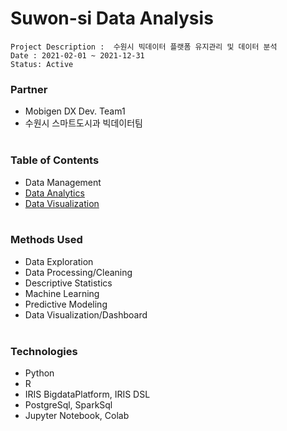 # Suwon-si Data Analysis
~~~
Project Description :  수원시 빅데이터 플랫폼 유지관리 및 데이터 분석
Date : 2021-02-01 ~ 2021-12-31
Status: Active
~~~
### Partner
* Mobigen DX Dev. Team1
* 수원시 스마트도시과 빅데이터팀 </br></br>

### Table of Contents
* Data Management
* [Data Analytics](link)
* [Data Visualization](https://github.com/juunho/Suwon-2021/tree/main/Data%20Visualization) </br></br>

### Methods Used
* Data Exploration
* Data Processing/Cleaning
* Descriptive Statistics
* Machine Learning
* Predictive Modeling
* Data Visualization/Dashboard </br></br>

### Technologies
* Python
* R
* IRIS BigdataPlatform, IRIS DSL
* PostgreSql, SparkSql
* Jupyter Notebook, Colab 
